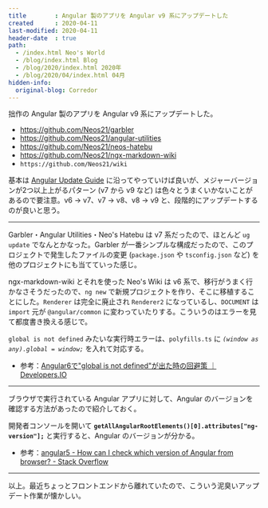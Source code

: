 ```yaml
---
title        : Angular 製のアプリを Angular v9 系にアップデートした
created      : 2020-04-11
last-modified: 2020-04-11
header-date  : true
path:
  - /index.html Neo's World
  - /blog/index.html Blog
  - /blog/2020/index.html 2020年
  - /blog/2020/04/index.html 04月
hidden-info:
  original-blog: Corredor
---
```


拙作の Angular 製のアプリを Angular v9 系にアップデートした。

- <https://github.com/Neos21/garbler>
- <https://github.com/Neos21/angular-utilities>
- <https://github.com/Neos21/neos-hatebu>
- <https://github.com/Neos21/ngx-markdown-wiki>
- `https://github.com/Neos21/wiki`

基本は [Angular Update Guide](https://update.angular.io/) に沿ってやっていけば良いが、メジャーバージョンが2つ以上上がるパターン (v7 から v9 など) は色々とうまくいかないことがあるので要注意。v6 → v7、v7 → v8、v8 → v9 と、段階的にアップデートするのが良いと思う。

---

Garbler・Angular Utilities・Neo's Hatebu は v7 系だったので、ほとんど `ug update` でなんとかなった。Garbler が一番シンプルな構成だったので、このプロジェクトで発生したファイルの変更 (`package.json` や `tsconfig.json` など) を他のプロジェクトにも当てていった感じ。

ngx-markdown-wiki とそれを使った Neo's Wiki は v6 系で、移行がうまく行かなさそうだったので、`ng new` で新規プロジェクトを作り、そこに移植することにした。`Renderer` は完全に廃止され `Renderer2` になっているし、`DOCUMENT` は `import` 元が `@angular/common` に変わっていたりする。こういうのはエラーを見て都度書き換える感じで。

`global is not defined` みたいな実行時エラーは、`polyfills.ts` に _`(window as any).global = window;`_ を入れて対応する。

- 参考：[Angular6で"global is not defined"が出た時の回避策 ｜ Developers.IO](https://dev.classmethod.jp/etc/angular6-referenceerror/)

---

ブラウザで実行されている Angular アプリに対して、Angular のバージョンを確認する方法があったので紹介しておく。

開発者コンソールを開いて __`getAllAngularRootElements()[0].attributes["ng-version"];`__ と実行すると、Angular のバージョンが分かる。

- 参考：[angular5 - How can I check which version of Angular from browser? - Stack Overflow](https://stackoverflow.com/questions/48826102/how-can-i-check-which-version-of-angular-from-browser)

---

以上。最近ちょっとフロントエンドから離れていたので、こういう泥臭いアップデート作業が懐かしい。
